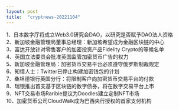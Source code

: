 ```yaml
---
layout: post
title:  "cryptnews-20221104"
---
```

1、日本数字厅将成立Web3.0研究会DAO，以研究是否赋予DAO法人资格  
2、新加坡金融管理局董事总经理：新加坡希望成为金融区块链的中心  
3、富达开放针对零售客户的加密投资产品Fidelity Crypto的等候名单  
4、英国立法委员会批准英国监管加密货币广告的权力  
5、新加坡金融管理局：加密货币交易平台必须遵守俄罗斯制裁规定  
6、知情人士：Twitter已停止构建加密钱包的计划  
7、桑坦德银行英国分行：将限制客户向加密货币交易平台的付款  
8、瑞银推出首支基于区块链的数字债券，将在数字交易平台上市  
9、NFT交易市场Rarible提议为Doodles建立定制NFT市场  
10、加密货币公司CloudWalk成为巴西央行授权的首家支付机构  
